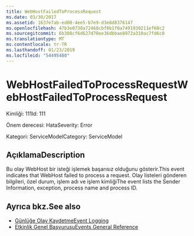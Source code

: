 ```yaml
---
title: WebHostFailedToProcessRequest
ms.date: 03/30/2017
ms.assetid: 1637e7ab-ed00-4ee5-b7e9-d3e8d8376147
ms.openlocfilehash: 47b3e0738a72468cbf8b1f0a7491930211ef68c2
ms.sourcegitcommit: 6b308cf6d627d78ee36dbbae8972a310ac7fd6c8
ms.translationtype: MT
ms.contentlocale: tr-TR
ms.lasthandoff: 01/23/2019
ms.locfileid: "54495480"
---
```

# <a name="webhostfailedtoprocessrequest"></a><span data-ttu-id="6e27e-102">WebHostFailedToProcessRequest</span><span class="sxs-lookup"><span data-stu-id="6e27e-102">WebHostFailedToProcessRequest</span></span>
<span data-ttu-id="6e27e-103">Kimliği: 111</span><span class="sxs-lookup"><span data-stu-id="6e27e-103">Id: 111</span></span>  
  
 <span data-ttu-id="6e27e-104">Önem derecesi: Hata</span><span class="sxs-lookup"><span data-stu-id="6e27e-104">Severity: Error</span></span>  
  
 <span data-ttu-id="6e27e-105">Kategori: ServiceModel</span><span class="sxs-lookup"><span data-stu-id="6e27e-105">Category: ServiceModel</span></span>  
  
## <a name="description"></a><span data-ttu-id="6e27e-106">Açıklama</span><span class="sxs-lookup"><span data-stu-id="6e27e-106">Description</span></span>  
 <span data-ttu-id="6e27e-107">Bu olay WebHost bir isteği işlemek başarısız olduğunu gösterir.</span><span class="sxs-lookup"><span data-stu-id="6e27e-107">This event indicates that WebHost failed to process a request.</span></span> <span data-ttu-id="6e27e-108">Olay listeleri gönderen bilgileri, özel durum, işlem adı ve işlem kimliği</span><span class="sxs-lookup"><span data-stu-id="6e27e-108">The event lists the Sender Information, exception, process name and process ID.</span></span>  
  
## <a name="see-also"></a><span data-ttu-id="6e27e-109">Ayrıca bkz.</span><span class="sxs-lookup"><span data-stu-id="6e27e-109">See also</span></span>
- [<span data-ttu-id="6e27e-110">Günlüğe Olay Kaydetme</span><span class="sxs-lookup"><span data-stu-id="6e27e-110">Event Logging</span></span>](../../../../../docs/framework/wcf/diagnostics/event-logging/index.md)
- [<span data-ttu-id="6e27e-111">Etkinlik Genel Başvurusu</span><span class="sxs-lookup"><span data-stu-id="6e27e-111">Events General Reference</span></span>](../../../../../docs/framework/wcf/diagnostics/event-logging/events-general-reference.md)
